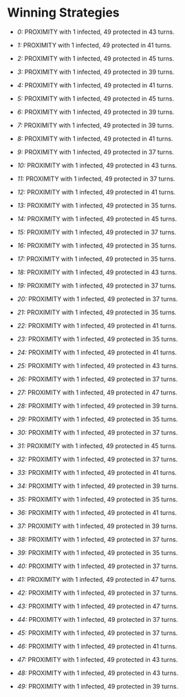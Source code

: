 # Winning Strategies

* _0:_ PROXIMITY with 1 infected, 49 protected in 43 turns.


* _1:_ PROXIMITY with 1 infected, 49 protected in 41 turns.


* _2:_ PROXIMITY with 1 infected, 49 protected in 45 turns.


* _3:_ PROXIMITY with 1 infected, 49 protected in 39 turns.


* _4:_ PROXIMITY with 1 infected, 49 protected in 41 turns.


* _5:_ PROXIMITY with 1 infected, 49 protected in 45 turns.


* _6:_ PROXIMITY with 1 infected, 49 protected in 39 turns.


* _7:_ PROXIMITY with 1 infected, 49 protected in 39 turns.


* _8:_ PROXIMITY with 1 infected, 49 protected in 41 turns.


* _9:_ PROXIMITY with 1 infected, 49 protected in 37 turns.


* _10:_ PROXIMITY with 1 infected, 49 protected in 43 turns.


* _11:_ PROXIMITY with 1 infected, 49 protected in 37 turns.


* _12:_ PROXIMITY with 1 infected, 49 protected in 41 turns.


* _13:_ PROXIMITY with 1 infected, 49 protected in 35 turns.


* _14:_ PROXIMITY with 1 infected, 49 protected in 45 turns.


* _15:_ PROXIMITY with 1 infected, 49 protected in 37 turns.


* _16:_ PROXIMITY with 1 infected, 49 protected in 35 turns.


* _17:_ PROXIMITY with 1 infected, 49 protected in 35 turns.


* _18:_ PROXIMITY with 1 infected, 49 protected in 43 turns.


* _19:_ PROXIMITY with 1 infected, 49 protected in 37 turns.


* _20:_ PROXIMITY with 1 infected, 49 protected in 37 turns.


* _21:_ PROXIMITY with 1 infected, 49 protected in 35 turns.


* _22:_ PROXIMITY with 1 infected, 49 protected in 41 turns.


* _23:_ PROXIMITY with 1 infected, 49 protected in 35 turns.


* _24:_ PROXIMITY with 1 infected, 49 protected in 41 turns.


* _25:_ PROXIMITY with 1 infected, 49 protected in 43 turns.


* _26:_ PROXIMITY with 1 infected, 49 protected in 37 turns.


* _27:_ PROXIMITY with 1 infected, 49 protected in 47 turns.


* _28:_ PROXIMITY with 1 infected, 49 protected in 39 turns.


* _29:_ PROXIMITY with 1 infected, 49 protected in 35 turns.


* _30:_ PROXIMITY with 1 infected, 49 protected in 37 turns.


* _31:_ PROXIMITY with 1 infected, 49 protected in 45 turns.


* _32:_ PROXIMITY with 1 infected, 49 protected in 37 turns.


* _33:_ PROXIMITY with 1 infected, 49 protected in 41 turns.


* _34:_ PROXIMITY with 1 infected, 49 protected in 39 turns.


* _35:_ PROXIMITY with 1 infected, 49 protected in 35 turns.


* _36:_ PROXIMITY with 1 infected, 49 protected in 41 turns.


* _37:_ PROXIMITY with 1 infected, 49 protected in 39 turns.


* _38:_ PROXIMITY with 1 infected, 49 protected in 37 turns.


* _39:_ PROXIMITY with 1 infected, 49 protected in 35 turns.


* _40:_ PROXIMITY with 1 infected, 49 protected in 37 turns.


* _41:_ PROXIMITY with 1 infected, 49 protected in 47 turns.


* _42:_ PROXIMITY with 1 infected, 49 protected in 37 turns.


* _43:_ PROXIMITY with 1 infected, 49 protected in 47 turns.


* _44:_ PROXIMITY with 1 infected, 49 protected in 37 turns.


* _45:_ PROXIMITY with 1 infected, 49 protected in 37 turns.


* _46:_ PROXIMITY with 1 infected, 49 protected in 41 turns.


* _47:_ PROXIMITY with 1 infected, 49 protected in 43 turns.


* _48:_ PROXIMITY with 1 infected, 49 protected in 43 turns.


* _49:_ PROXIMITY with 1 infected, 49 protected in 39 turns.


